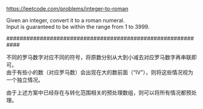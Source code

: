 https://leetcode.com/problems/integer-to-roman

Given an integer, convert it to a roman numeral.  
Input is guaranteed to be within the range from 1 to 3999.   

############################################################

不同的罗马数字对应不同的符号，将原数分别从大到小减去对应罗马数字再串联即可。  
由于有些小的数（对应罗马数）会出现在大的数前面（“IV”），则将这些情况视为一个独立情况。  


由于上述方案中已经存在与转化范围相关的预处理数组，则可以将所有情况都预处理。  
